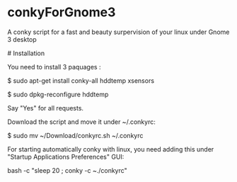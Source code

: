 # conkyForGnome3
<p>A conky script for a fast and beauty surpervision of your linux under Gnome 3 desktop</p>
<p></p>
# Installation
<p></p>
<p>You need to install 3 paquages :</p>
<p>$ sudo apt-get install conky-all hddtemp xsensors</p>
<p></p>
<p>$ sudo dpkg-reconfigure hddtemp</p>
<p>Say "Yes" for all requests.</p>
<p></p>
<p>Download the script and move it under ~/.conkyrc:</p>
<p>$ sudo mv ~/Download/conkyrc.sh  ~/.conkyrc</p>
<p></p>
<p>For starting automatically conky with linux, you need adding this under "Startup Applications Preferences" GUI:</p>
<p>bash -c "sleep 20 ; conky -c ~./conkyrc"</p>

